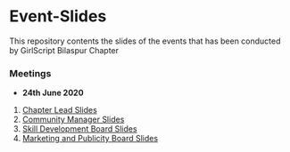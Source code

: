 # Event-Slides
This repository contents the slides of the events that has been conducted by GirlScript Bilaspur Chapter

### Meetings

* **24th June 2020**

1. [Chapter Lead Slides](https://www.canva.com/design/DAD_8I0sOZA/GJvquP7GFkHZu4IcYRvw-Q/view?utm_content=DAD_8I0sOZA&utm_campaign=designshare&utm_medium=link&utm_source=publishsharelink)
2. [Community Manager Slides](https://www.canva.com/design/DAD_94RNgkk/etgN9gX8eAxKNco-3BvTsw/view?utm_content=DAD_94RNgkk&utm_campaign=designshare&utm_medium=link&utm_source=sharebutton)
3. [Skill Development Board Slides](https://www.canva.com/design/DAEAAvC2ubM/rjqzXQujwhPVNK7mgr_RUQ/edit?category=tACFasDnyEQ)
4. [Marketing and Publicity Board Slides](https://www.canva.com/design/DAEADQHc670/Us9pZjieoUGYr7y1scb-Zw/view?utm_content=DAEADQHc670&utm_campaign=designshare&utm_medium=link&utm_source=sharebutton)
